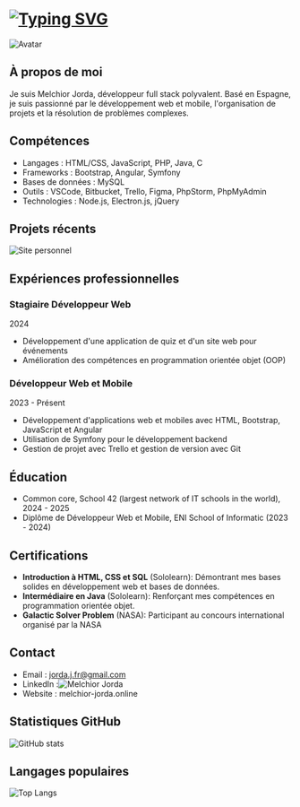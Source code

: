 # [![Typing SVG](https://readme-typing-svg.demolab.com?font=Fira+Code&weight=800&size=40&duration=2000&pause=1000&center=true&vCenter=true&width=1000&height=100&lines=M-JORDA)](https://git.io/typing-svg)

![Avatar](https://developers.giphy.com/branch/master/static/api-512d36c09662682717108a38bbb5c57d.gif)

## À propos de moi

Je suis Melchior Jorda, développeur full stack polyvalent. Basé en Espagne, je suis passionné par le développement web et mobile, l'organisation de projets et la résolution de problèmes complexes.

## Compétences

- Langages : HTML/CSS, JavaScript, PHP, Java, C
- Frameworks : Bootstrap, Angular, Symfony
- Bases de données : MySQL
- Outils : VSCode, Bitbucket, Trello, Figma, PhpStorm, PhpMyAdmin
- Technologies : Node.js, Electron.js, jQuery

## Projets récents

![Site personnel](https://github.com/M-Jorda/melchior-jorda.online)

## Expériences professionnelles

### Stagiaire Développeur Web
2024
- Développement d'une application de quiz et d'un site web pour événements
- Amélioration des compétences en programmation orientée objet (OOP)

### Développeur Web et Mobile
2023 - Présent
- Développement d'applications web et mobiles avec HTML, Bootstrap, JavaScript et Angular
- Utilisation de Symfony pour le développement backend
- Gestion de projet avec Trello et gestion de version avec Git

## Éducation

- Common core, School 42 (largest network of IT schools in the world), 2024 - 2025
- Diplôme de Développeur Web et Mobile, ENI School of Informatic (2023 - 2024)

## Certifications

- **Introduction à HTML, CSS et SQL** (Sololearn): Démontrant mes bases solides en développement web et bases de données.
- **Intermédiaire en Java** (Sololearn): Renforçant mes compétences en programmation orientée objet.
- **Galactic Solver Problem** (NASA): Participant au concours international organisé par la NASA

## Contact

- Email : jorda.j.fr@gmail.com
- LinkedIn :![Melchior Jorda](https://www.linkedin.com/in/melchior-jorda-354a31270/)
- Website : melchior-jorda.online

## Statistiques GitHub

![GitHub stats](https://github-readme-stats.vercel.app/api?username=M-Jorda&show_icons=true&theme=radical)

## Langages populaires

![Top Langs](https://github-readme-stats.vercel.app/api/top-langs/?username=M-Jorda&layout=compact&theme=radical)

